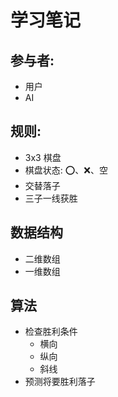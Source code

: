 # 学习笔记
## 参与者:
- 用户
- AI
## 规则:
- 3x3 棋盘
- 棋盘状态: ⭕、❌、空
- 交替落子
- 三子一线获胜
## 数据结构
- 二维数组
- 一维数组

## 算法
- 检查胜利条件
  - 横向
  - 纵向
  - 斜线
- 预测将要胜利落子


